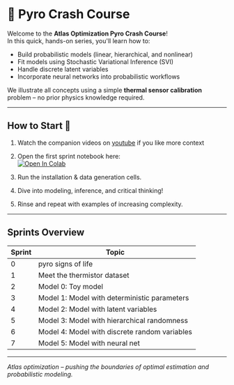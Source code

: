 # 🚀 Pyro Crash Course

Welcome to the **Atlas Optimization Pyro Crash Course**!  
In this quick, hands-on series, you'll learn how to:

- Build probabilistic models (linear, hierarchical, and nonlinear)
- Fit models using Stochastic Variational Inference (SVI)
- Handle discrete latent variables
- Incorporate neural networks into probabilistic workflows

We illustrate all concepts using a simple **thermal sensor calibration** problem – no prior physics knowledge required.

---

## How to Start 🚀

1. Watch the companion videos on [youtube](https://youtube.com) if you like more context
2. Open the first sprint notebook here:  
   [![Open In Colab](https://colab.research.google.com/assets/colab-badge.svg)](https://colab.research.google.com/github/atlas-optimization/tutorials/blob/main/pyro/pyro_crash_course/pyro_cc_1_minimal_inference.ipynb)

3. Run the installation & data generation cells.
4. Dive into modeling, inference, and critical thinking!
5. Rinse and repeat with examples of increasing complexity.

---

## Sprints Overview

| Sprint | Topic |
|--------|------|
| 0 | pyro signs of life |
| 1 | Meet the thermistor dataset|
| 2 | Model 0: Toy model |
| 3 | Model 1: Model with deterministic parameters |
| 4 | Model 2: Model with latent variables |
| 5 | Model 3: Model with hierarchical randomness |
| 6 | Model 4: Model with discrete random variables |
| 7 | Model 5: Model with neural net |

---

*Atlas optimization – pushing the boundaries of optimal estimation and probabilistic modeling.*

